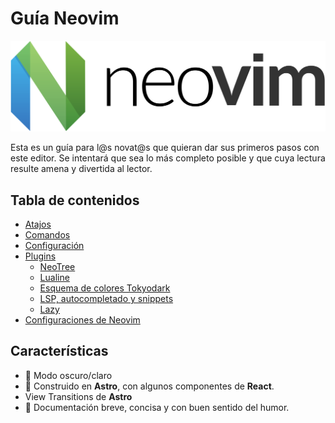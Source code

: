# Guía Neovim

![Logo de Neovim](public/neovim.svg)

Esta es un guía para l@s novat@s que quieran dar sus primeros pasos con este editor.
Se intentará que sea lo más completo posible y que cuya lectura resulte amena y divertida al
lector.

## Tabla de contenidos

- [Atajos](https://www.guia-neovim.es/atajos/)
- [Comandos](https://www.guia-neovim.es/comandos/)
- [Configuración](https://www.guia-neovim.es/configuracion/)
- [Plugins](https://www.guia-neovim.es/plugins/)
  - [NeoTree](https://www.guia-neovim.es/plugins/neotree)
  - [Lualine](https://www.guia-neovim.es/plugins/lualine)
  - [Esquema de colores Tokyodark](https://www.guia-neovim.es/plugins/tokyodark)
  - [LSP, autocompletado y snippets](https://www.guia-neovim.es/plugins/lsp)
  - [Lazy](https://www.guia-neovim.es/plugins/lazy)
- [Configuraciones de Neovim](https://www.guia-neovim.es/configuraciones-neovim)
 
## Características
- 🌙 Modo oscuro/claro
- 🚀 Construido en **Astro**, con algunos componentes de **React**.
- View Transitions de **Astro**
- 📃 Documentación breve, concisa y con buen sentido del humor.
